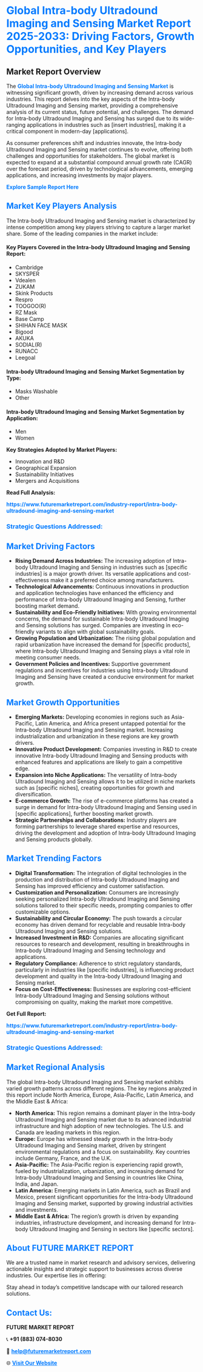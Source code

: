 <h1 style="color: #007BFF;">Global Intra-body Ultradound Imaging and Sensing Market Report 2025-2033: Driving Factors, Growth Opportunities, and Key Players</h1>

<section id="overview">
<h2>Market Report Overview</h2>
<p>The <a href="https://www.futuremarketreport.com/industry-report/intra-body-ultradound-imaging-and-sensing-market" style="color: #007BFF; text-decoration: none;"><strong>Global Intra-body Ultradound Imaging and Sensing Market</strong></a> is witnessing significant growth, driven by increasing demand across various industries. This report delves into the key aspects of the Intra-body Ultradound Imaging and Sensing market, providing a comprehensive analysis of its current status, future potential, and challenges. The demand for Intra-body Ultradound Imaging and Sensing has surged due to its wide-ranging applications in industries such as [insert industries], making it a critical component in modern-day [applications].</p>
<p>As consumer preferences shift and industries innovate, the Intra-body Ultradound Imaging and Sensing market continues to evolve, offering both challenges and opportunities for stakeholders. The global market is expected to expand at a substantial compound annual growth rate (CAGR) over the forecast period, driven by technological advancements, emerging applications, and increasing investments by major players.</p>
</section>

<section id="overview">
<p><a href="https://www.futuremarketreport.com/request-sample/reportId=35587" style="color: #007BFF; text-decoration: none;"><strong>Explore Sample Report Here</strong></a></p>
</section>

<section id="key-players">
<h2 style="color: #007BFF;">Market Key Players Analysis</h2>
<p>The Intra-body Ultradound Imaging and Sensing market is characterized by intense competition among key players striving to capture a larger market share. Some of the leading companies in the market include:</p>
<h4>Key Players Covered in the Intra-body Ultradound Imaging and Sensing Report:</h4>
<ul><li>Cambridge</li><li>SKYSPER</li><li>Vdealen</li><li>ZUKAM</li><li>Skink Products</li><li>Respro</li><li>TOOGOO(R)</li><li>RZ Mask</li><li>Base Camp</li><li>SHIHAN FACE MASK</li><li>Bigood</li><li>AKUKA</li><li>SODIAL(R)</li><li>RUNACC</li><li>Leegoal</li></ul>
<h4>Intra-body Ultradound Imaging and Sensing Market Segmentation by Type:</h4>
<ul><li>Masks Washable</li><li>Other</li></ul>

<h4>Intra-body Ultradound Imaging and Sensing Market Segmentation by Application:</h4>
<ul><li>Men</li><li>Women</li></ul>
<p><strong>Key Strategies Adopted by Market Players:</strong></p>
<ul>
<li>Innovation and R&D</li>
<li>Geographical Expansion</li>
<li>Sustainability Initiatives</li>
<li>Mergers and Acquisitions</li>
</ul>
</section>

<section>
<p><strong>Read Full Analysis: </strong></p><a href="https://www.futuremarketreport.com/industry-report/intra-body-ultradound-imaging-and-sensing-market" style="color: #007BFF; text-decoration: none;"><strong>https://www.futuremarketreport.com/industry-report/intra-body-ultradound-imaging-and-sensing-market</strong></a>
<h3 style="color: #007BFF;">Strategic Questions Addressed:</h3>
</section>

<section id="driving-factors">
<h2 style="color: #007BFF;">Market Driving Factors</h2>
<ul>
<li><strong>Rising Demand Across Industries:</strong> The increasing adoption of Intra-body Ultradound Imaging and Sensing in industries such as [specific industries] is a major growth driver. Its versatile applications and cost-effectiveness make it a preferred choice among manufacturers.</li>
<li><strong>Technological Advancements:</strong> Continuous innovations in production and application technologies have enhanced the efficiency and performance of Intra-body Ultradound Imaging and Sensing, further boosting market demand.</li>
<li><strong>Sustainability and Eco-Friendly Initiatives:</strong> With growing environmental concerns, the demand for sustainable Intra-body Ultradound Imaging and Sensing solutions has surged. Companies are investing in eco-friendly variants to align with global sustainability goals.</li>
<li><strong>Growing Population and Urbanization:</strong> The rising global population and rapid urbanization have increased the demand for [specific products], where Intra-body Ultradound Imaging and Sensing plays a vital role in meeting consumer needs.</li>
<li><strong>Government Policies and Incentives:</strong> Supportive government regulations and incentives for industries using Intra-body Ultradound Imaging and Sensing have created a conducive environment for market growth.</li>
</ul>
</section>

<section id="growth-opportunities">
<h2 style="color: #007BFF;">Market Growth Opportunities</h2>
<ul>
<li><strong>Emerging Markets:</strong> Developing economies in regions such as Asia-Pacific, Latin America, and Africa present untapped potential for the Intra-body Ultradound Imaging and Sensing market. Increasing industrialization and urbanization in these regions are key growth drivers.</li>
<li><strong>Innovative Product Development:</strong> Companies investing in R&D to create innovative Intra-body Ultradound Imaging and Sensing products with enhanced features and applications are likely to gain a competitive edge.</li>
<li><strong>Expansion into Niche Applications:</strong> The versatility of Intra-body Ultradound Imaging and Sensing allows it to be utilized in niche markets such as [specific niches], creating opportunities for growth and diversification.</li>
<li><strong>E-commerce Growth:</strong> The rise of e-commerce platforms has created a surge in demand for Intra-body Ultradound Imaging and Sensing used in [specific applications], further boosting market growth.</li>
<li><strong>Strategic Partnerships and Collaborations:</strong> Industry players are forming partnerships to leverage shared expertise and resources, driving the development and adoption of Intra-body Ultradound Imaging and Sensing products globally.</li>
</ul>
</section>

<section id="trending-factors">
<h2 style="color: #007BFF;">Market Trending Factors</h2>
<ul>
<li><strong>Digital Transformation:</strong> The integration of digital technologies in the production and distribution of Intra-body Ultradound Imaging and Sensing has improved efficiency and customer satisfaction.</li>
<li><strong>Customization and Personalization:</strong> Consumers are increasingly seeking personalized Intra-body Ultradound Imaging and Sensing solutions tailored to their specific needs, prompting companies to offer customizable options.</li>
<li><strong>Sustainability and Circular Economy:</strong> The push towards a circular economy has driven demand for recyclable and reusable Intra-body Ultradound Imaging and Sensing solutions.</li>
<li><strong>Increased Investment in R&D:</strong> Companies are allocating significant resources to research and development, resulting in breakthroughs in Intra-body Ultradound Imaging and Sensing technology and applications.</li>
<li><strong>Regulatory Compliance:</strong> Adherence to strict regulatory standards, particularly in industries like [specific industries], is influencing product development and quality in the Intra-body Ultradound Imaging and Sensing market.</li>
<li><strong>Focus on Cost-Effectiveness:</strong> Businesses are exploring cost-efficient Intra-body Ultradound Imaging and Sensing solutions without compromising on quality, making the market more competitive.</li>
</ul>
</section>

<section>
<p><strong>Get Full Report: </strong></p><a href="https://www.futuremarketreport.com/industry-report/intra-body-ultradound-imaging-and-sensing-market" style="color: #007BFF; text-decoration: none;"><strong>https://www.futuremarketreport.com/industry-report/intra-body-ultradound-imaging-and-sensing-market</strong></a>
<h3 style="color: #007BFF;">Strategic Questions Addressed:</h3>
</section>


<section id="regional-analysis">
<h2 style="color: #007BFF;">Market Regional Analysis</h2>
<p>The global Intra-body Ultradound Imaging and Sensing market exhibits varied growth patterns across different regions. The key regions analyzed in this report include North America, Europe, Asia-Pacific, Latin America, and the Middle East & Africa:</p>
<ul>
<li><strong>North America:</strong> This region remains a dominant player in the Intra-body Ultradound Imaging and Sensing market due to its advanced industrial infrastructure and high adoption of new technologies. The U.S. and Canada are leading markets in this region.</li>
<li><strong>Europe:</strong> Europe has witnessed steady growth in the Intra-body Ultradound Imaging and Sensing market, driven by stringent environmental regulations and a focus on sustainability. Key countries include Germany, France, and the U.K.</li>
<li><strong>Asia-Pacific:</strong> The Asia-Pacific region is experiencing rapid growth, fueled by industrialization, urbanization, and increasing demand for Intra-body Ultradound Imaging and Sensing in countries like China, India, and Japan.</li>
<li><strong>Latin America:</strong> Emerging markets in Latin America, such as Brazil and Mexico, present significant opportunities for the Intra-body Ultradound Imaging and Sensing market, supported by growing industrial activities and investments.</li>
<li><strong>Middle East & Africa:</strong> The region’s growth is driven by expanding industries, infrastructure development, and increasing demand for Intra-body Ultradound Imaging and Sensing in sectors like [specific sectors].</li>
</ul>
</section>

<footer>
<h2 style="color: #007BFF;">About FUTURE MARKET REPORT</h2>
<p>We are a trusted name in market research and advisory services, delivering actionable insights and strategic support to businesses across diverse industries. Our expertise lies in offering:</p>

<p>Stay ahead in today’s competitive landscape with our tailored research solutions.</p>

<h2 style="color: #007BFF;">Contact Us:</h2>
<p><strong>FUTURE MARKET REPORT</strong></p>
<p>📞 <strong>+91 (883) 074-8030</strong></p>
<p>📧 <strong><a href="mailto:help@futuremarketreport.com" style="color: #007BFF;">help@futuremarketreport.com</a></strong></p>
<p>🌐 <strong><a href="https://www.futuremarketreport.com/" style="color: #007BFF;">Visit Our Website</a></strong></p>
</footer>